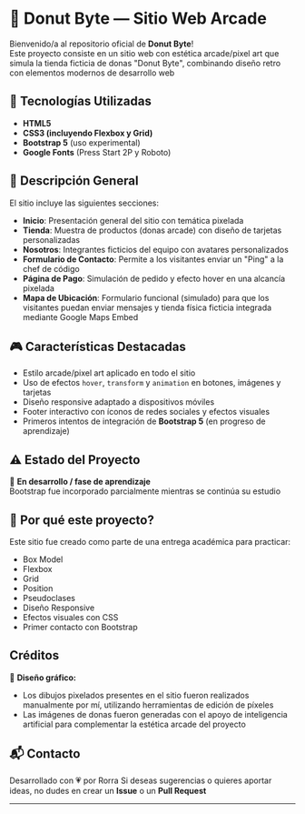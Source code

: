 # 🍩 Donut Byte — Sitio Web Arcade

Bienvenido/a al repositorio oficial de **Donut Byte**!  
Este proyecto consiste en un sitio web con estética arcade/pixel art que simula la tienda ficticia de donas "Donut Byte", combinando diseño retro con elementos modernos de desarrollo web

## 🚀 Tecnologías Utilizadas

- **HTML5**
- **CSS3 (incluyendo Flexbox y Grid)**
- **Bootstrap 5** (uso experimental)
- **Google Fonts** (Press Start 2P y Roboto)

## 🎨 Descripción General

El sitio incluye las siguientes secciones:

- **Inicio**: Presentación general del sitio con temática pixelada
- **Tienda**: Muestra de productos (donas arcade) con diseño de tarjetas personalizadas
- **Nosotros**: Integrantes ficticios del equipo con avatares personalizados
- **Formulario de Contacto**: Permite a los visitantes enviar un "Ping" a la chef de código
- **Página de Pago**: Simulación de pedido y efecto hover en una alcancía pixelada
- **Mapa de Ubicación**: Formulario funcional (simulado) para que los visitantes puedan enviar mensajes y tienda física ficticia integrada mediante Google Maps Embed

## 🎮 Características Destacadas

- Estilo arcade/pixel art aplicado en todo el sitio
- Uso de efectos `hover`, `transform` y `animation` en botones, imágenes y tarjetas
- Diseño responsive adaptado a dispositivos móviles
- Footer interactivo con íconos de redes sociales y efectos visuales
- Primeros intentos de integración de **Bootstrap 5** (en progreso de aprendizaje)

## ⚠️ Estado del Proyecto

:construction: **En desarrollo / fase de aprendizaje**  
Bootstrap fue incorporado parcialmente mientras se continúa su estudio

## 🤔 Por qué este proyecto?

Este sitio fue creado como parte de una entrega académica para practicar:

- Box Model
- Flexbox
- Grid
- Position
- Pseudoclases
- Diseño Responsive
- Efectos visuales con CSS
- Primer contacto con Bootstrap

## Créditos

🎨 **Diseño gráfico:**
- Los dibujos pixelados presentes en el sitio fueron realizados manualmente por mí, utilizando herramientas de edición de píxeles
- Las imágenes de donas fueron generadas con el apoyo de inteligencia artificial para complementar la estética arcade del proyecto

## 📬 Contacto

Desarrollado con 💗 por Rorra 
Si deseas sugerencias o quieres aportar ideas, no dudes en crear un **Issue** o un **Pull Request**

---

